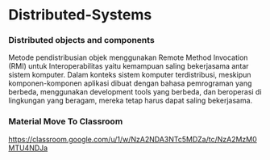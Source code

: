 # Distributed-Systems
### Distributed objects and components
Metode pendistribusian objek menggunakan Remote Method Invocation (RMI) untuk Interoperabilitas yaitu kemampuan saling bekerjasama antar sistem komputer. Dalam konteks sistem komputer terdistribusi, meskipun komponen-komponen aplikasi dibuat dengan bahasa pemrograman yang berbeda, menggunakan development tools yang berbeda, dan beroperasi di lingkungan yang beragam, mereka tetap harus dapat saling bekerjasama.

### Material Move To Classroom
https://classroom.google.com/u/1/w/NzA2NDA3NTc5MDZa/tc/NzA2MzM0MTU4NDJa
